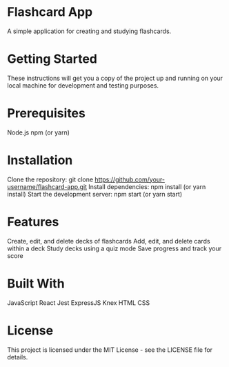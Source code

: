 # Flashcard App
A simple application for creating and studying flashcards.

# Getting Started
These instructions will get you a copy of the project up and running on your local machine for development and testing purposes.

# Prerequisites
Node.js
npm (or yarn)

# Installation
Clone the repository: git clone https://github.com/your-username/flashcard-app.git
Install dependencies: npm install (or yarn install)
Start the development server: npm start (or yarn start)

# Features
Create, edit, and delete decks of flashcards
Add, edit, and delete cards within a deck
Study decks using a quiz mode
Save progress and track your score

# Built With
JavaScript
React
Jest
ExpressJS
Knex
HTML
CSS

# License
This project is licensed under the MIT License - see the LICENSE file for details.
